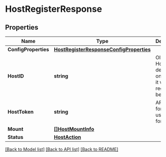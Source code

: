 # HostRegisterResponse

## Properties

Name | Type | Description | Notes
------------ | ------------- | ------------- | -------------
**ConfigProperties** | [**HostRegisterResponseConfigProperties**](HostRegisterResponse_configProperties.md) |  | [optional] 
**HostID** | **string** | Old or NEW Host ID dependinng on whether it was registered before | [optional] 
**HostToken** | **string** | API Token for Host to use going forward. | [optional] 
**Mount** | [**[]HostMountInfo**](HostMountInfo.md) |  | [optional] 
**Status** | [**HostAction**](HostAction.md) |  | [optional] 

[[Back to Model list]](../README.md#documentation-for-models) [[Back to API list]](../README.md#documentation-for-api-endpoints) [[Back to README]](../README.md)


